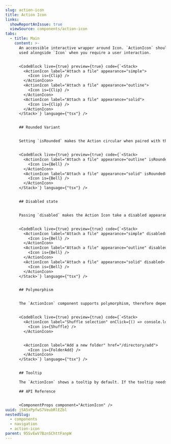 ```yaml
---
slug: action-icon
title: Action Icon
links:
  showReportAnIssue: true
  viewSource: components/action-icon
tabs:
  - title: Main
    content: >-
      An accessible interactive wrapper around Icon. `ActionIcon` should be
      used alongside `Icon` when you require a user interaction.


      <CodeBlock live={true} preview={true} code={`<Stack>
        <ActionIcon label="Attach a file" appearance="simple">
          <Icon is={Clip} />
        </ActionIcon>
        <ActionIcon label="Attach a file" appearance="outline">
          <Icon is={Clip} />
        </ActionIcon>
        <ActionIcon label="Attach a file" appearance="solid">
          <Icon is={Clip} />
        </ActionIcon>
      </Stack>`} language={"tsx"} />


      ## Rounded Variant


      Setting `isRounded` makes the Action circular when paired with the options "outline" and "solid" for the `appearance` prop


      <CodeBlock live={true} preview={true} code={`<Stack>
        <ActionIcon label="Attach a file" appearance="outline" isRounded>
          <Icon is={Bell} />
        </ActionIcon>
        <ActionIcon label="Attach a file" appearance="solid" isRounded>
          <Icon is={Bell} />
        </ActionIcon>
      </Stack>`} language={"tsx"} />


      ## Disabled state


      Passing `disabled` makes the Action Icon take a disabled appearance, where any cursor interaction with the component will not render any changes in its UI.


      <CodeBlock live={true} preview={true} code={`<Stack>
        <ActionIcon label="Attach a file" appearance="simple" disabled>
          <Icon is={Bell} />
        </ActionIcon>
        <ActionIcon label="Attach a file" appearance="outline" disabled>
          <Icon is={Bell} />
        </ActionIcon>
        <ActionIcon label="Attach a file" appearance="solid" disabled>
          <Icon is={Bell} />
        </ActionIcon>
      </Stack>`} language={"tsx"} />


      ## Polymorphism


      The `ActionIcon` component supports polymorphism, therefore depending on whether it receives an `onClick`/`href` as a prop, it will produce a `button` or `link` respectively


      <CodeBlock live={true} preview={true} code={`<Stack>
        <ActionIcon label="Shuffle selection" onClick={() => console.log('clicked')}>
          <Icon is={Shuffle} />
        </ActionIcon>


        <ActionIcon label="Add a new folder" href="/directory/add">
          <Icon is={FolderAdd} />
        </ActionIcon>
      </Stack>`} language={"tsx"} />


      ## Tooltip

      The `ActionIcon` shows a tooltip by default. If the tooltip needs to be turned off it can by passing `hasTooltip=false`. It is not advisable to turn off the tooltip option as it may reduce the user experience.

      ## API Reference


      <ComponentProps component="ActionIcon" />
uuid: j5A5xPpfwS7VeubRlEZbl
nestedSlug:
  - components
  - navigation
  - action-icon
parent: 95SvEwV7BznSChttFanpW
---
```

